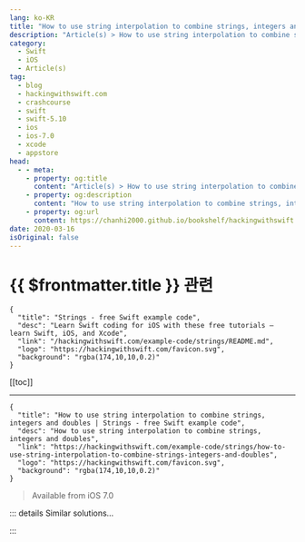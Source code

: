 ```yaml
---
lang: ko-KR
title: "How to use string interpolation to combine strings, integers and doubles"
description: "Article(s) > How to use string interpolation to combine strings, integers and doubles"
category:
  - Swift
  - iOS
  - Article(s)
tag: 
  - blog
  - hackingwithswift.com
  - crashcourse
  - swift
  - swift-5.10
  - ios
  - ios-7.0
  - xcode
  - appstore
head:
  - - meta:
    - property: og:title
      content: "Article(s) > How to use string interpolation to combine strings, integers and doubles"
    - property: og:description
      content: "How to use string interpolation to combine strings, integers and doubles"
    - property: og:url
      content: https://chanhi2000.github.io/bookshelf/hackingwithswift.com/example-code/strings/how-to-use-string-interpolation-to-combine-strings-integers-and-doubles.html
date: 2020-03-16
isOriginal: false
---
```


# {{ $frontmatter.title }} 관련

```component VPCard
{
  "title": "Strings - free Swift example code",
  "desc": "Learn Swift coding for iOS with these free tutorials – learn Swift, iOS, and Xcode",
  "link": "/hackingwithswift.com/example-code/strings/README.md",
  "logo": "https://hackingwithswift.com/favicon.svg",
  "background": "rgba(174,10,10,0.2)"
}
```

[[toc]]

---

```component VPCard
{
  "title": "How to use string interpolation to combine strings, integers and doubles | Strings - free Swift example code",
  "desc": "How to use string interpolation to combine strings, integers and doubles",
  "link": "https://hackingwithswift.com/example-code/strings/how-to-use-string-interpolation-to-combine-strings-integers-and-doubles",
  "logo": "https://hackingwithswift.com/favicon.svg",
  "background": "rgba(174,10,10,0.2)"
}
```

> Available from iOS 7.0

<!-- TODO: 작성 -->

<!-- 
String interpolation is Swift's way of letting you insert variables and constants into strings. But at the same time, you can also perform simple operations as part of your interpolation, such as changing letter case and basic mathematics. Swift is also smart enough to understand *how* to bring values into strings, meaning that you can use other strings, integers and floating-point numbers just fine.

Here's an example to get you started:

```swift
let name = "Paul"
let age = 35
let longestPi = 3.141592654

let combined = "This person's name is \(name.uppercased()), their age is \(age) so in \(age) years time they'll be \(age + age), and they know π up to \(longestPi)"
```

-->

::: details Similar solutions…

<!--
/quick-start/swiftui/swiftui-tips-and-tricks">SwiftUI tips and tricks 
/quick-start/swiftui/all-swiftui-property-wrappers-explained-and-compared">All SwiftUI property wrappers explained and compared 
/example-code/games/how-to-create-a-random-terrain-tile-map-using-sktilemapnode-and-gkperlinnoisesource">How to create a random terrain tile map using SKTileMapNode and GKPerlinNoiseSource 
/example-code/uikit/how-to-create-live-playgrounds-in-xcode">How to create live playgrounds in Xcode 
/example-code/uikit/how-to-localize-your-ios-app">How to localize your iOS app</a>
-->

:::

